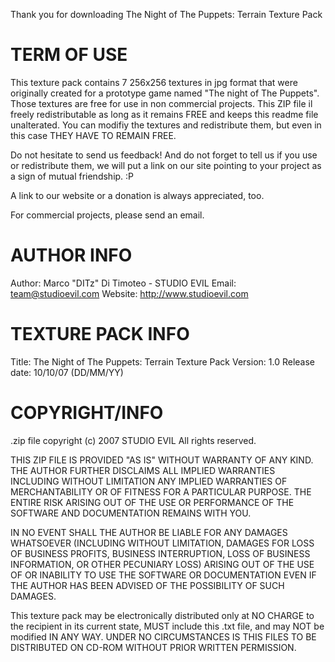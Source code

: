 Thank you for downloading The Night of The Puppets: Terrain Texture Pack

# TERM OF USE
This texture pack contains 7 256x256 textures in jpg format that were originally created for a prototype game named "The night of The Puppets".
Those textures are free for use in non commercial projects.
This ZIP file il freely redistributable as long as it remains FREE and keeps this readme file unalterated.
You can modifiy the textures and redistribute them, but even in this case THEY HAVE TO REMAIN FREE.

Do not hesitate to send us feedback!
And do not forget to tell us if you use or redistribute them, we will put a link on our site pointing to your project as a sign of mutual friendship. :P

A link to our website or a donation is always appreciated, too.

For commercial projects, please send an email.

# AUTHOR INFO
Author:	 Marco "DITz" Di Timoteo - STUDIO EVIL
Email:	 team@studioevil.com
Website: http://www.studioevil.com

# TEXTURE PACK INFO
Title: The Night of The Puppets: Terrain Texture Pack
Version: 1.0
Release date: 10/10/07 (DD/MM/YY)

# COPYRIGHT/INFO
.zip file copyright (c) 2007 STUDIO EVIL
All rights reserved.

THIS ZIP FILE IS PROVIDED "AS IS" WITHOUT WARRANTY OF ANY KIND. THE AUTHOR FURTHER DISCLAIMS ALL
IMPLIED WARRANTIES INCLUDING WITHOUT LIMITATION ANY IMPLIED WARRANTIES OF MERCHANTABILITY OR OF
FITNESS FOR A PARTICULAR PURPOSE.  THE ENTIRE RISK ARISING OUT OF THE USE OR PERFORMANCE OF THE
SOFTWARE AND DOCUMENTATION REMAINS WITH YOU.

IN NO EVENT SHALL THE AUTHOR BE LIABLE FOR ANY DAMAGES WHATSOEVER (INCLUDING WITHOUT LIMITATION,
DAMAGES FOR LOSS OF BUSINESS PROFITS, BUSINESS INTERRUPTION, LOSS OF BUSINESS INFORMATION, OR
OTHER PECUNIARY LOSS) ARISING OUT OF THE USE OF OR INABILITY TO USE THE SOFTWARE OR DOCUMENTATION
EVEN IF THE AUTHOR HAS BEEN ADVISED OF THE POSSIBILITY OF SUCH DAMAGES.

This texture pack may be electronically distributed only at NO CHARGE to the recipient in its
current state, MUST include this .txt file, and may NOT be modified IN ANY WAY. UNDER NO
CIRCUMSTANCES IS THIS FILES TO BE DISTRIBUTED ON CD-ROM WITHOUT PRIOR WRITTEN PERMISSION.
